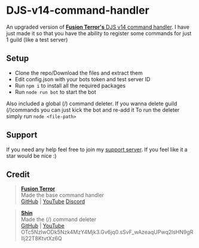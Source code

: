 # DJS-v14-command-handler

An upgraded version of [**Fusion Terror's** DJS v14 command handler](https://www.youtube.com/watch?v=DB8a8i1pXUM). I have just made it so that you have the ability to register some commands for just 1 guild (like a test server)

## Setup
- Clone the repo/Download the files and extract them
- Edit config.json with your bots token and test server ID
- Run `npm i` to install all the required packages
- Run `node run bot` to start the bot

Also included a global (/) command deleter. If you wanna delete guild (/)commands you can just kick the bot and re-add it
To run the deleter simply run `node <file-path>`

## Support
If you need any help feel free to join my [support server](https://discord.gg/9jFqS5H43Q). If you feel like it a star would be nice :)

## Credit
> [**Fusion Terror**](https://www.youtube.com/c/FusionTerror)\
> Made the base command handler\
> [GitHub](https://github.com/FusionTerror) | [YouTube](https://www.youtube.com/c/FusionTerror) [Discord](https://discord.com/invite/QJyTkNxVrX)

> [**Shin**](https://www.youtube.com/channel/UCmc0FzllZqEI0H1iwSWUquw)\
> Made the (/) command deleter\
> [GitHub](https://github.com/Shineurysm) | [YouTube](https://www.youtube.com/channel/UCmc0FzllZqEI0H1iwSWUquw)
OTc5NzIwODk5Nzk4MzY4Mjk3.Gv6jq0.sSvF_wAzeaqUPwq2lsHN9gRIIj22T8KtvtXz6Q
